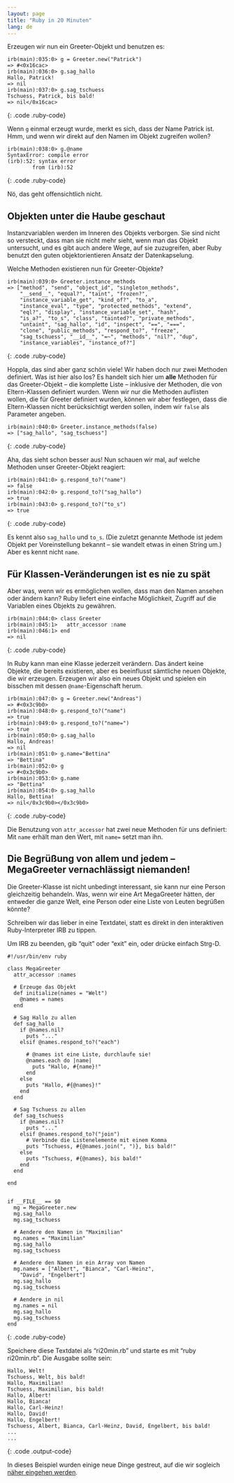 ```yaml
---
layout: page
title: "Ruby in 20 Minuten"
lang: de
---
```


Erzeugen wir nun ein Greeter-Objekt und benutzen es:

    irb(main):035:0> g = Greeter.new("Patrick")
    => #<0x16cac>
    irb(main):036:0> g.sag_hallo
    Hallo, Patrick!
    => nil
    irb(main):037:0> g.sag_tschuess
    Tschuess, Patrick, bis bald!
    => nil</0x16cac>
{: .code .ruby-code}

Wenn `g` einmal erzeugt wurde, merkt es sich, dass der Name Patrick ist.
Hmm, und wenn wir direkt auf den Namen im Objekt zugreifen wollen?

    irb(main):038:0> g.@name
    SyntaxError: compile error
    (irb):52: syntax error
            from (irb):52
{: .code .ruby-code}

Nö, das geht offensichtlich nicht.

## Objekten unter die Haube geschaut

Instanzvariablen werden im Inneren des Objekts verborgen. Sie sind nicht
so versteckt, dass man sie nicht mehr sieht, wenn man das Objekt
untersucht, und es gibt auch andere Wege, auf sie zuzugreifen, aber Ruby
benutzt den guten objektorientieren Ansatz der Datenkapselung.

Welche Methoden existieren nun für Greeter-Objekte?

    irb(main):039:0> Greeter.instance_methods
    => ["method", "send", "object_id", "singleton_methods",
        "__send__", "equal?", "taint", "frozen?",
        "instance_variable_get", "kind_of?", "to_a",
        "instance_eval", "type", "protected_methods", "extend",
        "eql?", "display", "instance_variable_set", "hash",
        "is_a?", "to_s", "class", "tainted?", "private_methods",
        "untaint", "sag_hallo", "id", "inspect", "==", "===",
        "clone", "public_methods", "respond_to?", "freeze",
        "sag_tschuess", "__id__", "=~", "methods", "nil?", "dup",
        "instance_variables", "instance_of?"]
{: .code .ruby-code}

Hoppla, das sind aber ganz schön viele! Wir haben doch nur zwei Methoden
definiert. Was ist hier also los? Es handelt sich hier um **alle**
Methoden für das Greeter-Objekt – die komplette Liste – inklusive der
Methoden, die von Eltern-Klassen definiert wurden. Wenn wir nur die
Methoden auflisten wollen, die für Greeter definiert wurden, können wir
aber festlegen, dass die Eltern-Klassen nicht berücksichtigt werden
sollen, indem wir `false` als Parameter angeben.

    irb(main):040:0> Greeter.instance_methods(false)
    => ["sag_hallo", "sag_tschuess"]
{: .code .ruby-code}

Aha, das sieht schon besser aus! Nun schauen wir mal, auf welche
Methoden unser Greeter-Objekt reagiert:

    irb(main):041:0> g.respond_to?("name")
    => false
    irb(main):042:0> g.respond_to?("sag_hallo")
    => true
    irb(main):043:0> g.respond_to?("to_s")
    => true
{: .code .ruby-code}

Es kennt also `sag_hallo` und `to_s`. (Die zuletzt genannte Methode ist
jedem Objekt per Voreinstellung bekannt – sie wandelt etwas in einen
String um.) Aber es kennt nicht `name`.

## Für Klassen-Veränderungen ist es nie zu spät

Aber was, wenn wir es ermöglichen wollen, dass man den Namen ansehen
oder ändern kann? Ruby liefert eine einfache Möglichkeit, Zugriff auf
die Variablen eines Objekts zu gewähren.

    irb(main):044:0> class Greeter
    irb(main):045:1>   attr_accessor :name
    irb(main):046:1> end
    => nil
{: .code .ruby-code}

In Ruby kann man eine Klasse jederzeit verändern. Das ändert keine
Objekte, die bereits existieren, aber es beeinflusst sämtliche neuen
Objekte, die wir erzeugen. Erzeugen wir also ein neues Objekt und
spielen ein bisschen mit dessen `@name`-Eigenschaft herum.

    irb(main):047:0> g = Greeter.new("Andreas")
    => #<0x3c9b0>
    irb(main):048:0> g.respond_to?("name")
    => true
    irb(main):049:0> g.respond_to?("name=")
    => true
    irb(main):050:0> g.sag_hallo
    Hallo, Andreas!
    => nil
    irb(main):051:0> g.name="Bettina"
    => "Bettina"
    irb(main):052:0> g
    => #<0x3c9b0>
    irb(main):053:0> g.name
    => "Bettina"
    irb(main):054:0> g.sag_hallo
    Hallo, Bettina!
    => nil</0x3c9b0></0x3c9b0>
{: .code .ruby-code}

Die Benutzung von `attr_accessor` hat zwei neue Methoden für uns
definiert: Mit `name` erhält man den Wert, mit `name=` setzt man ihn.

## Die Begrüßung von allem und jedem – MegaGreeter vernachlässigt niemanden!

Die Greeter-Klasse ist nicht unbedingt interessant, sie kann nur eine
Person gleichzeitig behandeln. Was, wenn wir eine Art MegaGreeter
hätten, der entweder die ganze Welt, eine Person oder eine Liste von
Leuten begrüßen könnte?

Schreiben wir das lieber in eine Textdatei, statt es direkt in den
interaktiven Ruby-Interpreter IRB zu tippen.

Um IRB zu beenden, gib “quit” oder “exit” ein, oder drücke einfach
Strg-D.

    #!/usr/bin/env ruby
    
    class MegaGreeter
      attr_accessor :names
    
      # Erzeuge das Objekt
      def initialize(names = "Welt")
        @names = names
      end
    
      # Sag Hallo zu allen
      def sag_hallo
        if @names.nil?
          puts "..."
        elsif @names.respond_to?("each")
    
          # @names ist eine Liste, durchlaufe sie!
          @names.each do |name|
            puts "Hallo, #{name}!"
          end
        else
          puts "Hallo, #{@names}!"
        end
      end
    
      # Sag Tschuess zu allen
      def sag_tschuess
        if @names.nil?
          puts "..."
        elsif @names.respond_to?("join")
          # Verbinde die Listenelemente mit einem Komma
          puts "Tschuess, #{@names.join(", ")}, bis bald!"
        else
          puts "Tschuess, #{@names}, bis bald!"
        end
      end
    
    end
    
    
    if __FILE__ == $0
      mg = MegaGreeter.new
      mg.sag_hallo
      mg.sag_tschuess
    
      # Aendere den Namen in "Maximilian"
      mg.names = "Maximilian"
      mg.sag_hallo
      mg.sag_tschuess
    
      # Aendere den Namen in ein Array von Namen
      mg.names = ["Albert", "Bianca", "Carl-Heinz",
        "David", "Engelbert"]
      mg.sag_hallo
      mg.sag_tschuess
    
      # Aendere in nil
      mg.names = nil
      mg.sag_hallo
      mg.sag_tschuess
    end
{: .code .ruby-code}

Speichere diese Textdatei als “ri20min.rb” und starte es mit “ruby
ri20min.rb”. Die Ausgabe sollte sein:

    Hallo, Welt!
    Tschuess, Welt, bis bald!
    Hallo, Maximilian!
    Tschuess, Maximilian, bis bald!
    Hallo, Albert!
    Hallo, Bianca!
    Hallo, Carl-Heinz!
    Hallo, David!
    Hallo, Engelbert!
    Tschuess, Albert, Bianca, Carl-Heinz, David, Engelbert, bis bald!
    ...
    ...
{: .code .output-code}

In dieses Beispiel wurden einige neue Dinge gestreut, auf die wir
sogleich [näher eingehen werden](../4/).

